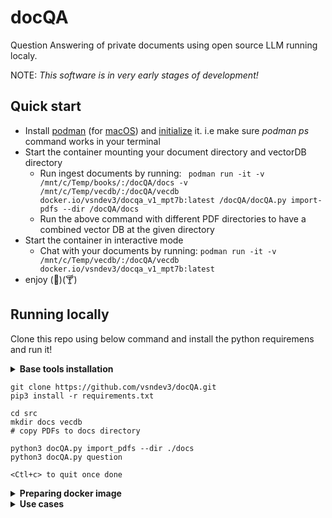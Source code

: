 # docQA
Question Answering of private documents using open source LLM running localy.

NOTE: <i>This software is in very early stages of development!</i>
## Quick start
* Install [podman](https://podman.io/docs/installation) (for [macOS](https://github.com/containers/podman/blob/main/docs/tutorials/mac_win_client.md)) and [initialize](https://github.com/containers/podman/blob/main/docs/tutorials/podman-for-windows.md) it. i.e make sure <i>podman ps</i> command works in your terminal
* Start the container mounting your document directory and vectorDB directory
   * Run ingest documents by running: ``` podman run -it -v /mnt/c/Temp/books/:/docQA/docs -v /mnt/c/Temp/vecdb/:/docQA/vecdb docker.io/vsndev3/docqa_v1_mpt7b:latest /docQA/docQA.py import-pdfs --dir /docQA/docs```
   * Run the above command with different PDF directories to have a combined vector DB at the given directory
* Start the container in interactive mode
   * Chat with your documents by running:
    ```podman run -it -v /mnt/c/Temp/vecdb/:/docQA/vecdb docker.io/vsndev3/docqa_v1_mpt7b:latest```
* enjoy (:sparkler:)(:cocktail:)

## Running locally
Clone this repo using below command and install the python requiremens and run it!

<details>
<summary><B>Base tools installation</B></summary>

If you are not having python and git but you want to run from source then install below:
 * Python for your operating system from https://www.python.org/downloads/
 * Git for your operating system from https://git-scm.com/downloads
</details>


```
git clone https://github.com/vsndev3/docQA.git
pip3 install -r requirements.txt

cd src
mkdir docs vecdb
# copy PDFs to docs directory

python3 docQA.py import_pdfs --dir ./docs 
python3 docQA.py question

<Ctl+c> to quit once done
```

<details>
<summary><B>Preparing docker image</B></summary>

## Creating Docker image
Creating container image packs models and python dependecies into single image, so that its easier to spin up and running even inside wallgardend enviroments. To build a docker image use the following command
* Install podman (if you are not using docker) and optionaly podman desktop from https://podman.io/
* Customize the Dockerfile to your needs, for example you can preload PDF files and models files as needed. It is not required to load source documents or models as they can be mounted when container is started
* <i>podman build -f Dockerfile -t my_docqa_container</i>
* Once podman build is successful run it <i>podman.exe run -it localhost/my_docqa_container</i>
</details>

<details>
<summary><B>Use cases</B></summary>

## Adding documents
Start the application with <i>import_pdfs</i> option with the directory containing the PDF files. This is needed one time for scanning and creating vector database. There after this directory need not be specified or mounted (in case of container usage)

```
Assuming /dir/doc_folder_1 and /dir/doc_folder_2 has PDF files, then run one by one as below:

docQA.py import-pdfs --dir /dir/doc_folder_1
docQA.py import-pdfs --dir /dir/doc_folder_2 
```
## Searching for data
Start the application with <i>question</i> option and in the prompt enter your question that could be retrieved from the documents you have already provided

> To search start the application as below, after doing adding of documents at least one time.
> ```
>docQA.py question
>```

>To start search with different threads:
>```
>docQA.py question --threads 12
>```

>To start the answering less rigid way, start with higher temperature
>```
>docQA.py question --temperature 0.8
>```

Check the available parameters for tuning using <i>docQA.py question --help</i>

## Deleting the data
At this moment parital delete is not implemented. To delete vector database created from the documents, delete the contents of <i>vecdb</i> directory
</details>